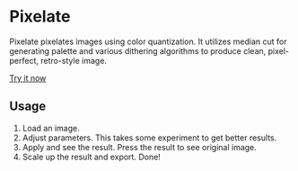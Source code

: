 # Pixelate

Pixelate pixelates images using color quantization. It utilizes median cut for generating palette and various dithering algorithms to produce clean, pixel-perfect, retro-style image.

[Try it now](https://pixelate.hackereric.xyz)

## Usage

1. Load an image.
2. Adjust parameters. This takes some experiment to get better results.
3. Apply and see the result. Press the result to see original image.
4. Scale up the result and export. Done!
